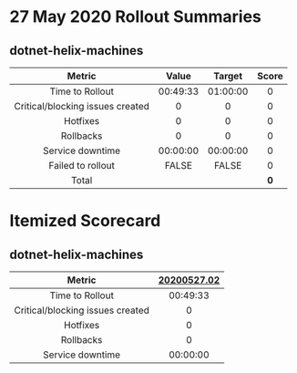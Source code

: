 # 27 May 2020 Rollout Summaries

## dotnet-helix-machines

|              Metric              |   Value  |  Target  |   Score   |
|:--------------------------------:|:--------:|:--------:|:---------:|
| Time to Rollout                  | 00:49:33 | 01:00:00 |     0     |
| Critical/blocking issues created |     0    |    0     |     0     |
| Hotfixes                         |     0    |    0     |     0     |
| Rollbacks                        |     0    |    0     |     0     |
| Service downtime                 | 00:00:00 | 00:00:00 |     0     |
| Failed to rollout                |   FALSE  |   FALSE  |     0     |
| Total                            |          |          |   **0**   |


# Itemized Scorecard

## dotnet-helix-machines

| Metric | [20200527.02](https://dev.azure.com/dnceng/7ea9116e-9fac-403d-b258-b31fcf1bb293/_build/results?buildId=661191) |
|:-----:|:-----:|
| Time to Rollout | 00:49:33 |
| Critical/blocking issues created | 0 |
| Hotfixes | 0 |
| Rollbacks | 0 |
| Service downtime | 00:00:00 |

